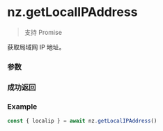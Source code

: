 # nz.getLocalIPAddress

> <Icon type="success" /> 支持 Promise

获取局域网 IP 地址。

### 参数

<Props options />

### 成功返回

<Results :data="results" />

### Example

```ts
const { localip } = await nz.getLocalIPAddress()
```

<script setup>
const results = [
  {
    name: 'localip',
    type: 'string',
    desc: "本机局域网 IP 地址",
    version: '0.1.0',
  },
]
</script>
